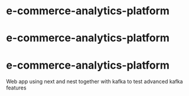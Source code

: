 # e-commerce-analytics-platform
# e-commerce-analytics-platform
# e-commerce-analytics-platform

Web app using next and nest together with kafka to test advanced kafka features